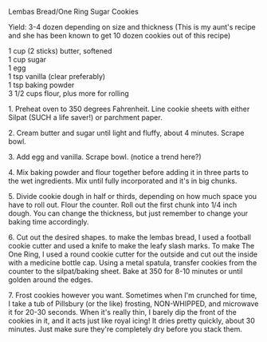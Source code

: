 
    
Lembas Bread/One Ring Sugar Cookies  
    
Yield: 3-4 dozen depending on size and thickness (This is my aunt's recipe and she has been known to get 10 dozen cookies out of this recipe)  
    
1 cup (2 sticks) butter, softened  
1 cup sugar   
1 egg  
1 tsp vanilla (clear preferably)  
1 tsp baking powder  
3 1/2 cups flour, plus more for rolling  
    

1\. Preheat oven to 350 degrees Fahrenheit. Line cookie sheets with either Silpat (SUCH a life saver!) or parchment paper.   
    
2\. Cream butter and sugar until light and fluffy, about 4 minutes. Scrape bowl.  
    
    
    
3\. Add egg and vanilla. Scrape bowl. (notice a trend here?)  
    
4\. Mix baking powder and flour together before adding it in three parts to the wet ingredients. Mix until fully incorporated and it's in big chunks.   
    
    
    
5\. Divide cookie dough in half or thirds, depending on how much space you have to roll out. Flour the counter. Roll out the first chunk into 1/4 inch dough. You can change the thickness, but just remember to change your baking time accordingly.   
    
    
    
6\. Cut out the desired shapes. to make the lembas bread, I used a football cookie cutter and used a knife to make the leafy slash marks. To make The One Ring, I used a round cookie cutter for the outside and cut out the inside with a medicine bottle cap. Using a metal spatula, transfer cookies from the counter to the silpat/baking sheet. Bake at 350 for 8-10 minutes or until golden around the edges.   
    
    
7\. Frost cookies however you want. Sometimes when I'm crunched for time, I take a tub of Pillsbury (or the like) frosting, NON-WHIPPED, and microwave it for 20-30 seconds. When it's really thin, I barely dip the front of the cookies in it, and it acts just like royal icing! It dries pretty quickly, about 30 minutes. Just make sure they're completely dry before you stack them.   
    
    
